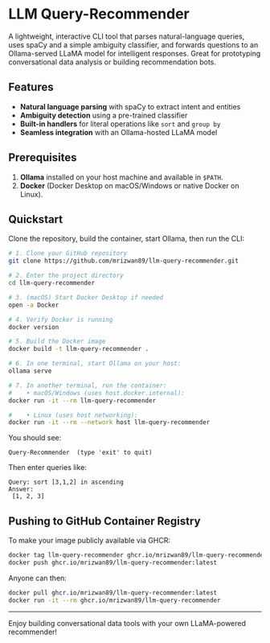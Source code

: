# LLM Query-Recommender

A lightweight, interactive CLI tool that parses natural-language queries, uses spaCy and a simple ambiguity classifier, and forwards questions to an Ollama-served LLaMA model for intelligent responses. Great for prototyping conversational data analysis or building recommendation bots.

## Features

* **Natural language parsing** with spaCy to extract intent and entities
* **Ambiguity detection** using a pre-trained classifier
* **Built-in handlers** for literal operations like `sort` and `group by`
* **Seamless integration** with an Ollama-hosted LLaMA model

## Prerequisites

1. **Ollama** installed on your host machine and available in `$PATH`.
2. **Docker** (Docker Desktop on macOS/Windows or native Docker on Linux).

## Quickstart

Clone the repository, build the container, start Ollama, then run the CLI:

```bash
# 1. Clone your GitHub repository
git clone https://github.com/mrizwan89/llm-query-recommender.git

# 2. Enter the project directory
cd llm-query-recommender

# 3. (macOS) Start Docker Desktop if needed
open -a Docker

# 4. Verify Docker is running
docker version

# 5. Build the Docker image
docker build -t llm-query-recommender .

# 6. In one terminal, start Ollama on your host:
ollama serve

# 7. In another terminal, run the container:
#    • macOS/Windows (uses host.docker.internal):
docker run -it --rm llm-query-recommender

#    • Linux (uses host networking):
docker run -it --rm --network host llm-query-recommender
```

You should see:

```
Query-Recommender  (type 'exit' to quit)
```

Then enter queries like:

```
Query: sort [3,1,2] in ascending
Answer:
 [1, 2, 3]
```

## Pushing to GitHub Container Registry

To make your image publicly available via GHCR:

```bash
docker tag llm-query-recommender ghcr.io/mrizwan89/llm-query-recommender:latest
docker push ghcr.io/mrizwan89/llm-query-recommender:latest
```

Anyone can then:

```bash
docker pull ghcr.io/mrizwan89/llm-query-recommender:latest
docker run -it --rm ghcr.io/mrizwan89/llm-query-recommender
```

---

Enjoy building conversational data tools with your own LLaMA-powered recommender!
